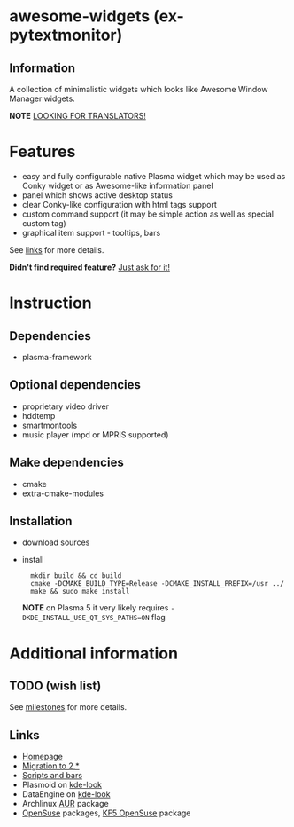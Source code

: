 awesome-widgets (ex-pytextmonitor)
==================================

Information
-----------

A collection of minimalistic widgets which looks like Awesome Window Manager widgets.

**NOTE** [LOOKING FOR TRANSLATORS!](https://github.com/arcan1s/awesome-widgets/issues/14)

Features
========

* easy and fully configurable native Plasma widget which may be used as Conky widget or as Awesome-like information panel
* panel which shows active desktop status
* clear Conky-like configuration with html tags support
* custom command support (it may be simple action as well as special custom tag)
* graphical item support - tooltips, bars

See [links](#Links) for more details.

**Didn't find required feature?** [Just ask for it!](https://github.com/arcan1s/awesome-widgets/issues)

Instruction
===========

Dependencies
------------

* plasma-framework

Optional dependencies
---------------------

* proprietary video driver
* hddtemp
* smartmontools
* music player (mpd or MPRIS supported)

Make dependencies
-----------------

* cmake
* extra-cmake-modules

Installation
------------

* download sources
* install

        mkdir build && cd build
        cmake -DCMAKE_BUILD_TYPE=Release -DCMAKE_INSTALL_PREFIX=/usr ../
        make && sudo make install

  **NOTE** on Plasma 5 it very likely requires `-DKDE_INSTALL_USE_QT_SYS_PATHS=ON` flag

Additional information
======================

TODO (wish list)
----------------

See [milestones](https://github.com/arcan1s/awesome-widgets/milestones) for more details.

Links
-----

* [Homepage](http://arcanis.name/projects/awesome-widgets/)
* [Migration to 2.*](http://arcanis.name/en/2014/09/04/migration-to-v2/)
* [Scripts and bars](http://arcanis.name/en/2014/12/19/aw-v21-bells-and-whistles/)
* Plasmoid on [kde-look](http://kde-look.org/content/show.php/Awesome+Widgets?content=157124)
* DataEngine on [kde-look](http://kde-look.org/content/show.php/Extended+Systemmonitor+DataEngine?content=158773)
* Archlinux [AUR](https://aur.archlinux.org/packages/plasma5-applet-awesome-widgets/) package
* [OpenSuse](http://software.opensuse.org/search?q=awesome-widgets) packages, [KF5 OpenSuse](http://software.opensuse.org/package/plasma5-awesome-widgets) package
